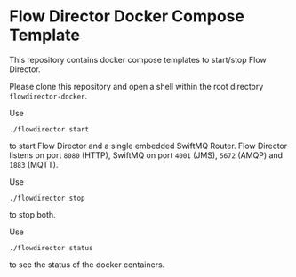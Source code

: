# Flow Director Docker Compose Template

This repository contains docker compose templates to start/stop Flow Director.

Please clone this repository and open a shell within the root directory `flowdirector-docker`.

Use

    ./flowdirector start
  
to start Flow Director and a single embedded SwiftMQ Router. Flow Director listens
on port `8080` (HTTP), SwiftMQ on port `4001` (JMS), `5672` (AMQP) and `1883` (MQTT).

Use

    ./flowdirector stop
    
to stop both.

Use 

    ./flowdirector status
    
to see the status of the docker containers.
